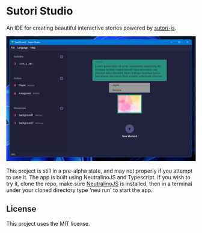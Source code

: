 # Sutori Studio

An IDE for creating beautiful interactive stories powered by [sutori-js](https://github.com/kodaloid/sutori-js).

![alt text](https://github.com/kodaloid/sutori-studio/blob/main/screenshot.png?raw=true)

This project is still in a pre-alpha state, and may not properly if you attempt to
use it. The app is built using NeutralinoJS and Typescript. If you wish to try it,
clone the repo, make sure [NeutralinoJS](https://neutralino.js.org/) is installed,
then in a terminal under your cloned directory type 'neu run' to start the app.

## License

This project uses the MIT license.